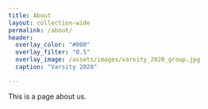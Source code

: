 ```yaml
---
title: About
layout: collection-wide
permalink: /about/
header:
  overlay_color: "#000"
  overlay_filter: "0.5"
  overlay_image: /assets/images/varsity_2020_group.jpg
  caption: "Varsity 2020"

---
```


This is a page about us. 